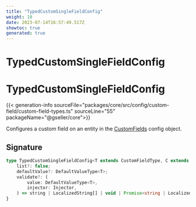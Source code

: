 ```yaml
---
title: "TypedCustomSingleFieldConfig"
weight: 10
date: 2023-07-14T16:57:49.517Z
showtoc: true
generated: true
---
```

<!-- This file was generated from the Vendure source. Do not modify. Instead, re-run the "docs:build" script -->

# TypedCustomSingleFieldConfig
<div class="symbol">


# TypedCustomSingleFieldConfig

{{< generation-info sourceFile="packages/core/src/config/custom-field/custom-field-types.ts" sourceLine="55" packageName="@gseller/core">}}

Configures a custom field on an entity in the <a href='/typescript-api/custom-fields/#customfields'>CustomFields</a> config object.

## Signature

```TypeScript
type TypedCustomSingleFieldConfig<T extends CustomFieldType, C extends CustomField> = BaseTypedCustomFieldConfig<T, C> & {
    list?: false;
    defaultValue?: DefaultValueType<T>;
    validate?: (
        value: DefaultValueType<T>,
        injector: Injector,
    ) => string | LocalizedString[] | void | Promise<string | LocalizedString[] | void>;
}
```
</div>
